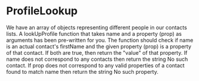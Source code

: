 # ProfileLookup
We have an array of objects representing different people in our contacts lists.  A lookUpProfile function that takes name and a property (prop) as arguments has been pre-written for you.  The function should check if name is an actual contact's firstName and the given property (prop) is a property of that contact.  If both are true, then return the "value" of that property.  If name does not correspond to any contacts then return the string No such contact.  If prop does not correspond to any valid properties of a contact found to match name then return the string No such property.
